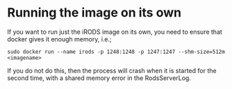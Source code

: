 # Running the image on its own

If you want to run just the iRODS image on its own, you need to ensure that docker gives it enough memory, i.e.;

`sudo docker run --name irods -p 1248:1248 -p 1247:1247 --shm-size=512m <imagename>`

If you do not do this, then the process will crash when it is started for the second time, with a shared memory error in the RodsServerLog.


